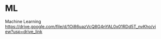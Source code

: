 # ML
Machine Learning
https://drive.google.com/file/d/1Oi86uazVcQ8G4nYAL0x01RDd5T_nvKho/view?usp=drive_link
